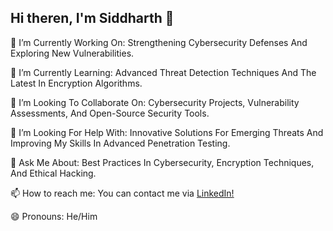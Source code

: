 ## Hi theren, I'm Siddharth 👋

🔭 I’m Currently Working On: Strengthening Cybersecurity Defenses And Exploring New Vulnerabilities.

🌱 I’m Currently Learning: Advanced Threat Detection Techniques And The Latest In Encryption Algorithms.

👯 I’m Looking To Collaborate On: Cybersecurity Projects, Vulnerability Assessments, And Open-Source Security Tools.

🤔 I’m Looking For Help With: Innovative Solutions For Emerging Threats And Improving My Skills In Advanced Penetration Testing.

💬 Ask Me About: Best Practices In Cybersecurity, Encryption Techniques, And Ethical Hacking.

📫 How to reach me: You can contact me via [LinkedIn!](https://www.linkedin.com/in/siddharth-bej-503822258/)

😄 Pronouns: He/Him

